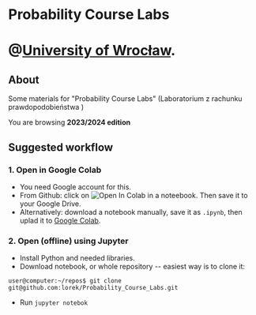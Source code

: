 # Probability Course Labs
# @[University of Wrocław](https://math.uni.wroc.pl).


## About
Some materials for "Probability Course Labs" (Laboratorium z rachunku prawdopodobieństwa )

You are browsing **2023/2024 edition**


## Suggested workflow

### 1. Open in Google Colab
* You need Google account for this.
* From Github: click on <img src="https://colab.research.google.com/assets/colab-badge.svg" alt="Open In Colab"/> in a noteebook. Then save it to your Google Drive.
* Alternatively: download a notebook manually, save it as `.ipynb`, then uplad it to [Google Colab](https://colab.research.google.com/).

### 2. Open (offline) using Jupyter
* Install Python and needed libraries.
* Download notebook, or whole repository -- easiest way is to clone it:
``` 
user@computer:~/repos$ git clone git@github.com:lorek/Probability_Course_Labs.git
```
* Run `jupyter notebok`


